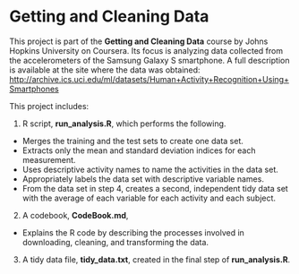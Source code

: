 # Getting and Cleaning Data

This project is part of the **Getting and Cleaning Data** course by Johns Hopkins University on Coursera. Its focus is analyzing data collected from the accelerometers of the Samsung Galaxy S smartphone. 
A full description is available at the site where the data was obtained: http://archive.ics.uci.edu/ml/datasets/Human+Activity+Recognition+Using+Smartphones
  
This project includes:
1. R script, **run_analysis.R**, which performs the following.
  - Merges the training and the test sets to create one data set.
  - Extracts only the mean and standard deviation indices for each measurement.
  - Uses descriptive activity names to name the activities in the data set.
  - Appropriately labels the data set with descriptive variable names.
  - From the data set in step 4, creates a second, independent tidy data set with the average of each variable for each activity and each subject.

2. A codebook, **CodeBook.md**,
  - Explains the R code by describing the processes involved in downloading, cleaning, and transforming the data.

3. A tidy data file, **tidy_data.txt**, created in the final step of **run_analysis.R**.
